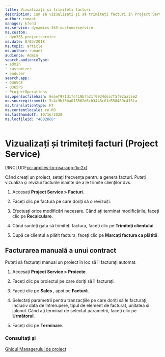 ```yaml
---
title: Vizualizați și trimiteți facturi
description: Cum să vizualizați și să trimiteți facturi în Project Service
author: rumant
manager: kfend
ms.service: dynamics-365-customerservice
ms.custom:
- dyn365-projectservice
ms.date: 8/03/2018
ms.topic: article
ms.author: rumant
audience: Admin
search.audienceType:
- admin
- customizer
- enduser
search.app:
- D365CE
- D365PS
- ProjectOperations
ms.openlocfilehash: 8eaef971d1fd419b7a21f0934d6a7f5f92aa35e2
ms.sourcegitcommit: 5c4c9bf3ba018562d6cb3443c01d550489c415fa
ms.translationtype: HT
ms.contentlocale: ro-RO
ms.lasthandoff: 10/16/2020
ms.locfileid: "4082868"
---
```

# <a name="view-and-send-invoices-project-service"></a>Vizualizați și trimiteți facturi (Project Service)

[!INCLUDE[cc-applies-to-psa-app-1x-2x](../includes/cc-applies-to-psa-app-1x-2x.md)]

Când creați un proiect, setați frecvența pentru a genera facturi. Puteți vizualiza și revizui facturile înainte de a le trimite clienților dvs.  
  
1.  Accesați **Project Service > Facturi**.  
  
2.  Faceți clic pe factura pe care doriți să o revizuiți.  
  
3.  Efectuați orice modificări necesare. Când ați terminat modificările, faceți clic pe **Recalculare**.  
  
4.  Când sunteți gata să trimiteți factura, faceți clic pe **Trimiteți clientului**.  
  
5.  După ce clientul a plătit factura, faceți clic pe **Marcați factura ca plătită**.  
  
## <a name="manually-invoice-a-contract"></a>Facturarea manuală a unui contract  
 Puteți să facturați manual un proiect în loc să îl facturați automat.  
  
1.  Accesați **Project Service > Proiecte**.  
  
2.  Faceți clic pe proiectul pe care doriți să îl facturați.  
  
3.  Faceți clic pe **Sales** , apoi pe **Factură**.  
  
4.  Selectați parametrii pentru tranzacțiile pe care doriți să le facturați, inclusiv data de întrerupere, tipul de element de facturat, unitatea și jalonul. Când ați terminat de selectat parametrii, faceți clic pe **Următorul**.  
  
5.  Faceți clic pe **Terminare**.  
  
### <a name="see-also"></a>Consultați și  
 [Ghidul Managerului de proiect](../psa/project-manager-guide.md)
